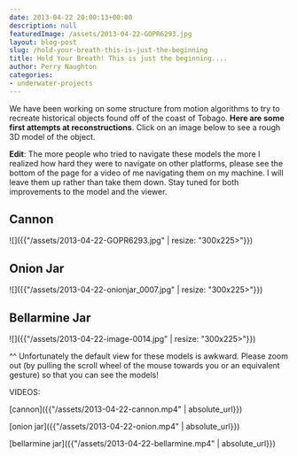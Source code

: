 ```yaml
---
date: 2013-04-22 20:00:13+00:00
description: null
featuredImage: /assets/2013-04-22-GOPR6293.jpg
layout: blog-post
slug: /hold-your-breath-this-is-just-the-beginning
title: Hold Your Breath! This is just the beginning....
author: Perry Naughton
categories:
- underwater-projects
---
```


We have been working on some structure from motion algorithms to try to recreate historical objects found off of the coast of Tobago. **Here are some first attempts at reconstructions**. Click on an image below to see a rough 3D model of the object.

**Edit**: The more people who tried to navigate these models the more I realized how hard they were to navigate on other platforms, please see the bottom of the page for a video of me navigating them on my machine. I will leave them up rather than take them down. Stay tuned for both improvements to the model and the viewer.


## Cannon

![]({{"/assets/2013-04-22-GOPR6293.jpg" | resize: "300x225>"}})

## Onion Jar
![]({{"/assets/2013-04-22-onionjar_0007.jpg" | resize: "300x225>"}})

## Bellarmine Jar
![]({{"/assets/2013-04-22-image-0014.jpg" | resize: "300x225>"}})

<!-- ** The links require browser support for WebGL. To see if you have WebGL, please navigate [here](http://get.webgl.org/) -->

^^ Unfortunately the default view for these models is awkward. Please zoom out (by pulling the scroll wheel of the mouse towards you or an equivalent gesture) so that you can see the models!

VIDEOS:

[cannon]({{"/assets/2013-04-22-cannon.mp4" | absolute_url}})

[onion jar]({{"/assets/2013-04-22-onion.mp4" | absolute_url}})

[bellarmine jar]({{"/assets/2013-04-22-bellarmine.mp4" | absolute_url}})
